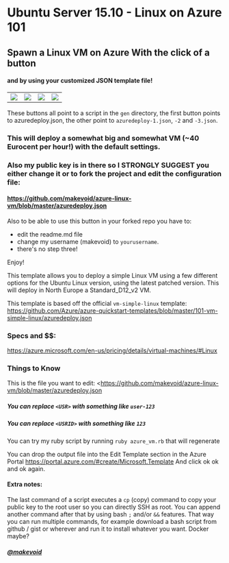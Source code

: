 # Ubuntu Server 15.10 - Linux on Azure 101

## Spawn a Linux VM on Azure With the click of a button

#### and by using your customized JSON template file!

<table><tr><td>
<a href="https://portal.azure.com/#create/Microsoft.Template/uri/https%3A%2F%2Fraw.githubusercontent.com%2Fmakevoid%2Fazure-linux-vm%2Fmaster%2Fgen%2Fazuredeploy.json" target="_blank">
    <img src="http://azuredeploy.net/deploybutton.png"/>
</a>
</td><td>
<a href="https://portal.azure.com/#create/Microsoft.Template/uri/https%3A%2F%2Fraw.githubusercontent.com%2Fmakevoid%2Fazure-linux-vm%2Fmaster%2Fgen%2Fazuredeploy-1.json" target="_blank">
    <img src="http://azuredeploy.net/deploybutton.png"/>
</a>
</td><td>
<a href="https://portal.azure.com/#create/Microsoft.Template/uri/https%3A%2F%2Fraw.githubusercontent.com%2Fmakevoid%2Fazure-linux-vm%2Fmaster%2Fgen%2Fazuredeploy-2.json" target="_blank">
    <img src="http://azuredeploy.net/deploybutton.png"/>
</a>
</td><td>
<a href="https://portal.azure.com/#create/Microsoft.Template/uri/https%3A%2F%2Fraw.githubusercontent.com%2Fmakevoid%2Fazure-linux-vm%2Fmaster%2Fgen%2Fazuredeploy-3.json" target="_blank">
    <img src="http://azuredeploy.net/deploybutton.png"/>
</a>
</td></table>

These buttons all point to a script in the `gen` directory, the first button points to azuredeploy.json, the other point to `azuredeploy-1.json`, `-2` and `-3.json`.  

### This will deploy a somewhat big and somewhat VM (~40 Eurocent per hour!) with the default settings.

### Also my public key is in there so I STRONGLY SUGGEST you either change it or to fork the project and edit the configuration file:

#### <https://github.com/makevoid/azure-linux-vm/blob/master/azuredeploy.json>


Also to be able to use this button in your forked repo you have to:

- edit the readme.md file
- change my username (makevoid) to `yourusername`.
- there's no step three!


Enjoy!

<!---
<a href="http://armviz.io/#/?load=https%3A%2F%2Fraw.githubusercontent.com%2FAzure%2Fazure-quickstart-templates%2Fmaster%2F101-vm-simple-linux%2Fazuredeploy.json" target="_blank">
    <img src="http://armviz.io/visualizebutton.png"/>
</a>
--->


This template allows you to deploy a simple Linux VM using a few different options for the Ubuntu Linux version, using the latest patched version. This will deploy in North Europe a Standard_D12_v2 VM.

This template is based off the official `vm-simple-linux` template: https://github.com/Azure/azure-quickstart-templates/blob/master/101-vm-simple-linux/azuredeploy.json

### Specs and $$:

<https://azure.microsoft.com/en-us/pricing/details/virtual-machines/#Linux>


### Things to Know

This is the file you want to edit: <https://github.com/makevoid/azure-linux-vm/blob/master/azuredeploy.json

##### You can replace `<USR>` with something like `user-123`
##### You can replace `<USRID>` with something like `123`

You can try my ruby script by running `ruby azure_vm.rb` that will regenerate

You can drop the output file into the Edit Template section in the Azure Portal <https://portal.azure.com/#create/Microsoft.Template>
And click ok ok and ok again.

#### Extra notes:

The last command of a script executes a `cp` (copy) command to copy your public key to the root user so you can directly SSH as root. You can append another command after that by using bash `;` and/or `&&` features. That way you can run multiple commands, for example download a bash script from github / gist or wherever and run it to install whatever you want. Docker maybe?


##### [@makevoid](https://twitter.com/makevoid)
